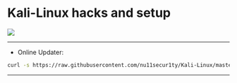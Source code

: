 # Kali-Linux hacks and setup
![](https://github.com/nu11secur1ty/Kali-Linux/blob/master/wall/pp%2C550x550.u5.jpg)

-------------------------------------------------------------------------------------------

- Online Updater:
```bash
curl -s https://raw.githubusercontent.com/nu11secur1ty/Kali-Linux/master/updater/up.py | bash
```
--------------------------------------------------------------------------------------------
